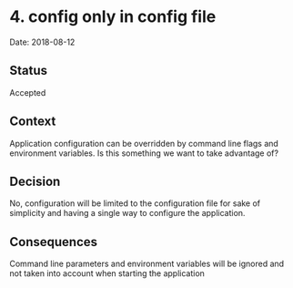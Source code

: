 # 4. config only in config file

Date: 2018-08-12

## Status

Accepted

## Context

Application configuration can be overridden by command line flags and environment variables. Is this something we want to take advantage of?

## Decision

No, configuration will be limited to the configuration file for sake of simplicity and having a single way to configure the application.

## Consequences

Command line parameters and environment variables will be ignored and not taken into account when starting the application
